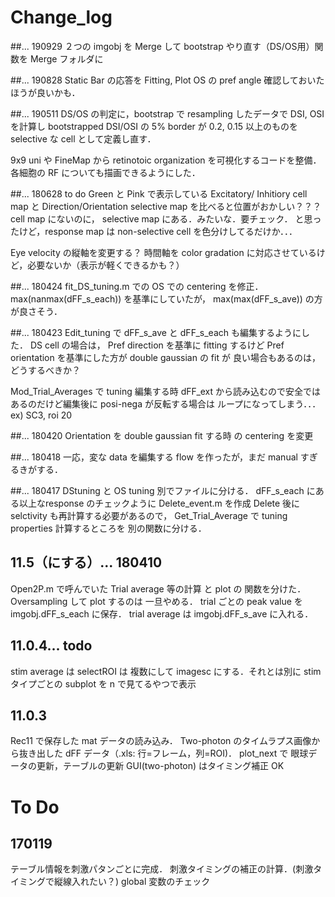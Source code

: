 # Change_log
##... 190929
２つの imgobj を Merge して bootstrap やり直す（DS/OS用）関数を Merge フォルダに

##... 190828
Static Bar の応答を Fitting, Plot
OS の pref angle 確認しておいたほうが良いかも．


##... 190511
DS/OS の判定に，bootstrap で resampling したデータで DSI, OSI を計算し
bootstrapped DSI/OSI の 5% border が 0.2, 0.15 以上のものを selective な cell として定義し直す．

9x9 uni や FineMap から retinotoic organization を可視化するコードを整備．
各細胞の RF についても描画できるようにした．



##... 180628 to do
Green と Pink で表示している Excitatory/ Inhitiory cell map と
Direction/Orientation selective map を比べると位置がおかしい？？？ 
cell map にないのに， selective map にある．みたいな．要チェック．
と思ったけど，response map は non-selective cell を色分けしてるだけか．．．

Eye velocity の縦軸を変更する？
時間軸を color gradation に対応させているけど，必要ないか（表示が軽くできるかも？）


##... 180424
fit_DS_tuning.m での OS での centering を修正．
max(nanmax(dFF_s_each)) を基準にしていたが， max(max(dFF_s_ave)) の方が良さそう．

##... 180423
Edit_tuning で dFF_s_ave と dFF_s_each も編集するようにした．
DS cell の場合は， Pref direction を基準に fitting するけど
Pref orientation を基準にした方が double gaussian の fit が
良い場合もあるのは，どうするべきか？

Mod_Trial_Averages で tuning 編集する時
dFF_ext から読み込むので安全ではあるのだけど編集後に posi-nega が反転する場合は
ループになってしまう．．．ex) SC3, roi 20


##... 180420
Orientation を double gaussian fit する時 の centering を変更

##... 180418
一応，変な data を編集する flow を作ったが，まだ manual すぎるきがする．

##... 180417
DStuning と OS tuning 別でファイルに分ける．
dFF_s_each にある以上なresponse のチェックように Delete_event.m を作成
Delete 後に selctivity も再計算する必要があるので， Get_Trial_Average で tuning properties
計算するところを 別の関数に分ける．

## 11.5（にする）... 180410
Open2P.m で呼んでいた Trial average 等の計算 と plot の 関数を分けた．
Oversampling して plot するのは 一旦やめる．
trial ごとの peak value を imgobj.dFF_s_each に保存．
trial average は imgobj.dFF_s_ave に入れる．

## 11.0.4... todo
stim average は selectROI は 複数にして imagesc にする．それとは別に
stim タイプごとの subplot を n で見てるやつで表示

## 11.0.3
Rec11 で保存した mat データの読み込み．
Two-photon のタイムラプス画像から抜き出した dFF データ（.xls: 行=フレーム，列=ROI)．
plot_next で 眼球データの更新，テーブルの更新
GUI(two-photon) はタイミング補正 OK

# To Do
## 170119
テーブル情報を刺激パタンごとに完成．
刺激タイミングの補正の計算．(刺激タイミングで縦線入れたい？)
global 変数のチェック


